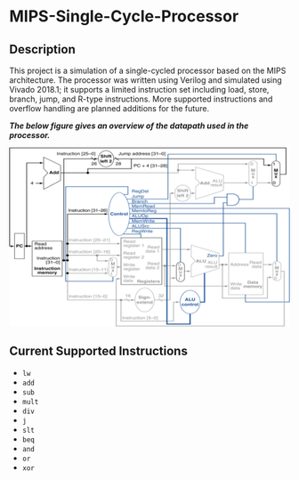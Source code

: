 # MIPS-Single-Cycle-Processor


## Description
This project is a simulation of a single-cycled processor based on the MIPS architecture. The processor was written using Verilog and simulated using Vivado 2018.1; it supports a limited instruction set including load, store, branch, jump, and R-type instructions. More supported instructions and overflow handling are planned additions for the future.

**_The below figure gives an overview of the datapath used in the processor._**

![Single Cycle Processor Datapath](processor_datapath.png)

## Current Supported Instructions
+ `lw`
+ `add`
+ `sub`
+ `mult`
+ `div`
+ `j`
+ `slt`
+ `beq`
+ `and`
+ `or`
+ `xor`
